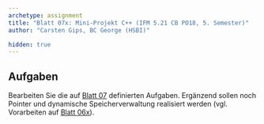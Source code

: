 ```yaml
---
archetype: assignment
title: "Blatt 07x: Mini-Projekt C++ (IFM 5.21 CB PO18, 5. Semester)"
author: "Carsten Gips, BC George (HSBI)"

hidden: true
---
```


<!--  pandoc -s -f markdown -t markdown+smart-grid_tables-multiline_tables-simple_tables --columns=94 --reference-links=true  sheet07x.md  -o xxx.md  -->

## Aufgaben

Bearbeiten Sie die auf [Blatt 07] definierten Aufgaben. Ergänzend sollen noch Pointer und
dynamische Speicherverwaltung realisiert werden (vgl. Vorarbeiten auf [Blatt 06x]).

  [Blatt 07]: sheet07.md
  [Blatt 06x]: sheet06x.md
